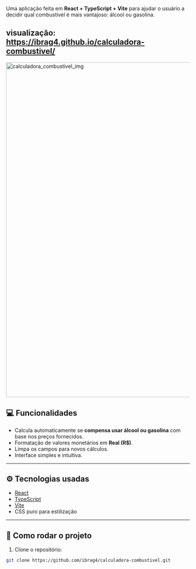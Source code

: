 Uma aplicação feita em **React + TypeScript + Vite** para ajudar o usuário a decidir qual combustível é mais vantajoso: álcool ou gasolina.

visualização: https://ibrag4.github.io/calculadora-combustivel/
---
<img width="1919" height="915" alt="calculadora_combustivel_img" src="https://github.com/user-attachments/assets/ed933c4e-4902-42ad-b829-5a2a1ad2f822" />


## 💻 Funcionalidades

- Calcula automaticamente se **compensa usar álcool ou gasolina** com base nos preços fornecidos.
- Formatação de valores monetários em **Real (R$)**.
- Limpa os campos para novos cálculos.
- Interface simples e intuitiva.

---

## ⚙️ Tecnologias usadas

- [React](https://reactjs.org/)
- [TypeScript](https://www.typescriptlang.org/)
- [Vite](https://vitejs.dev/)
- CSS puro para estilização

---

## 🚀 Como rodar o projeto

1. Clone o repositório:

```bash
git clone https://github.com/ibrag4/calculadora-combustivel.git
